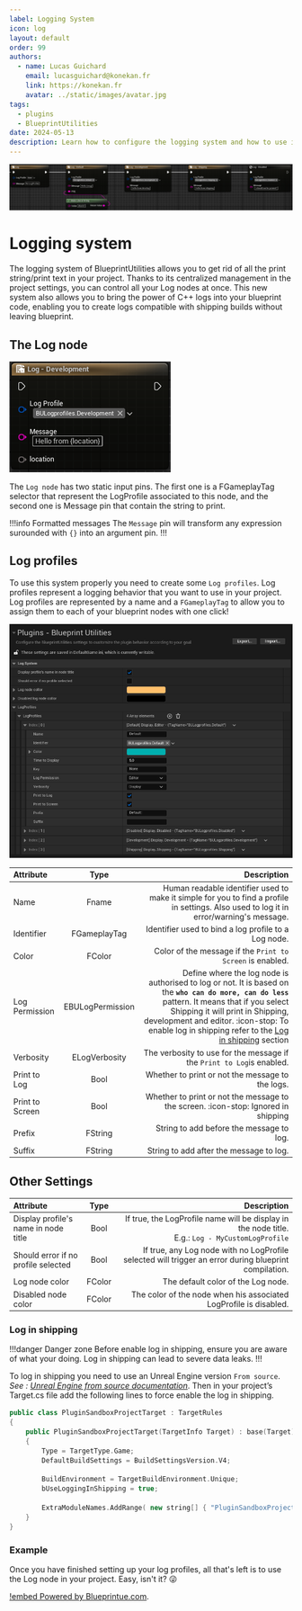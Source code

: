 ```yaml
---
label: Logging System
icon: log
layout: default
order: 99
authors:
  - name: Lucas Guichard
    email: lucasguichard@konekan.fr
    link: https://konekan.fr
    avatar: ../static/images/avatar.jpg
tags:
  - plugins
  - BlueprintUtilities
date: 2024-05-13
description: Learn how to configure the logging system and how to use it.
---
```

![](../static/images/bu_log.png)

# Logging system

The logging system of BlueprintUtilities allows you to get rid of all the print string/print text in your project. Thanks to its centralized management in the project settings, you can control all your Log nodes at once. This new system also allows you to bring the power of C++ logs into your blueprint code, enabling you to create logs compatible with shipping builds without leaving blueprint.

## The Log node

![](../static/images/bu_blueprintnode_log.png)

The `Log node` has two static input pins. The first one is a FGameplayTag selector that represent the LogProfile associated to this node, and the second one is Message pin that contain the string to print.

!!!info Formatted messages
The `Message` pin will transform any expression surounded with `{}` into an argument pin.
!!!



## Log profiles

To use this system properly you need to create some `Log profiles`. Log profiles represent a logging behavior that you want to use in your project. Log profiles are represented by a name and a `FGameplayTag` to allow you to assign them to each of your blueprint nodes with one click! 

![](../static/images/bu_logprofiles.png)

Attribute   | Type | Description
:---   | :---: | ---:
Name | Fname  | Human readable identifier used to make it simple for you to find a profile in settings. Also used to log it in error/warning's message.
Identifier | FGameplayTag | Identifier used to bind a log profile to a Log node.
Color | FColor | Color of the message if the `Print to Screen` is enabled.
Log Permission | EBULogPermission| Define where the log node is authorised to log or not. It is based on the **`who can do more, can do less`** pattern. It means that if you select Shipping it will print in Shipping, development and editor. :icon-stop: To enable log in shipping refer to the [Log in shipping](#log-in-shipping) section
Verbosity | ELogVerbosity | The verbosity to use for the message if the `Print to Log`is enabled.
Print to Log | Bool | Whether to print or not the message to the logs.
Print to Screen | Bool | Whether to print or not the message to the screen. :icon-stop: Ignored in shipping
Prefix | FString | String to add before the message to log.
Suffix | FString | String to add after the message to log.

## Other Settings

Attribute   | Type | Description
:---   | :---: | ---:
Display profile's name in node title | Bool | If true, the LogProfile name will be display in the node title. <br>E.g.: `Log - MyCustomLogProfile`
Should error if no profile selected | Bool | If true, any Log node with no LogProfile selected will trigger an error during blueprint compilation.
Log node color | FColor | The default color of the Log node.
Disabled node color | FColor | The color of the node when his associated LogProfile is disabled.

### Log in shipping

!!!danger Danger zone
Before enable log in shipping, ensure you are aware of what your doing. Log in shipping can lead to severe data leaks.
!!! 

To log in shipping you need to use an Unreal Engine version `From source`. *See : [Unreal Engine from source documentation](https://docs.unrealengine.com/5.3/en-US/downloading-unreal-engine-source-code/)*. Then in your project’s Target.cs file add the following lines to force enable the log in shipping.

```cpp #8-9 PROJECT/Source/PROJECT.Target.cs
public class PluginSandboxProjectTarget : TargetRules
{
	public PluginSandboxProjectTarget(TargetInfo Target) : base(Target)
	{
		Type = TargetType.Game;
		DefaultBuildSettings = BuildSettingsVersion.V4;
		
		BuildEnvironment = TargetBuildEnvironment.Unique;
		bUseLoggingInShipping = true;

		ExtraModuleNames.AddRange( new string[] { "PluginSandboxProject" } );
	}
}
```


### Example

Once you have finished setting up your log profiles, all that's left is to use the Log node in your project. Easy, isn't it? :stuck_out_tongue_winking_eye:

[!embed Powered by <a href="https://blueprintue.com" target="_blank">Blueprintue.com</a>.](https://blueprintue.com/render/5qfp2-lv/)
